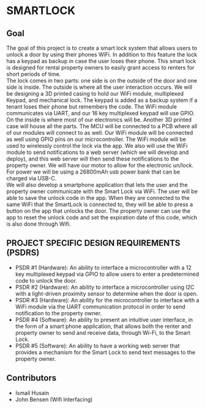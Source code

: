 # SMARTLOCK

## Goal
The goal of this project is to create a smart lock system that allows users to unlock a door by using their phones WiFi. In addition to this feature the lock has a keypad as backup in case the user loses their phone. This smart lock is designed for rental property owners to easily grant access to renters for short periods of time.\
The lock comes in two parts: one side is on the outside of the door and one side is inside. The outside is where all the user interaction occurs. We will be designing a 3D printed casing to hold our WiFi module, multiplexed Keypad, and mechanical lock. The keypad is added as a backup system if a tenant loses their phone but remembers the code. The WiFi module communicates via UART, and our 16 key multiplexed keypad will use GPIO.\
On the inside is where most of our electronics will be. Another 3D printed case will house all the parts. The MCU will be connected to a PCB where all of our modules will connect to as well. Our WiFi module will be connected as well using GPIO pins on our microcontroller. The WiFi module will be used to wirelessly control the lock via the app. We also will use the WiFi module to send notifications to a web server (which we will develop and deploy), and this web server will then send these notifications to the property owner. We will have our motor to allow for the electronic un/lock. For power we will be using a 26800mAh usb power bank that can be charged via USB-C.\
We will also develop a smartphone application that lets the user and the property owner communicate with the Smart Lock via WiFi. The user will be able to save the unlock code in the app. When they are connected to the same WiFi that the SmartLock is connected to, they will be able to press a button on the app that unlocks the door. The property owner can use the app to reset the unlock code and set the expiration date of this code, which is also done through Wifi.

## PROJECT SPECIFIC DESIGN REQUIREMENTS (PSDRS)
- PSDR #1 (Hardware): An ability to interface a microcontroller with a 12 key multiplexed keypad via GPIO to allow users to enter a predetermined code to unlock the door.
- PSDR #2 (Hardware): An ability to interface a microcontroller using I2C with a light-driven proximity sensor to determine when the door is open.
- PSDR #3 (Hardware): An ability for the microcontroller to interface with a WiFi module via the UART communication protocol in order to send notification to the property owner.
- PSDR #4 (Software): An ability to present an intuitive user interface, in the form of a smart phone application, that allows both the renter and property owner to send and receive data, through Wi-Fi, to the Smart Lock.
- PSDR #5 (Software): An ability to have a working web server that provides a mechanism for the Smart Lock to send text messages to the property owner.

## Contributors
- Ismail Husain
- John Bensen (Wifi Interfacing)
